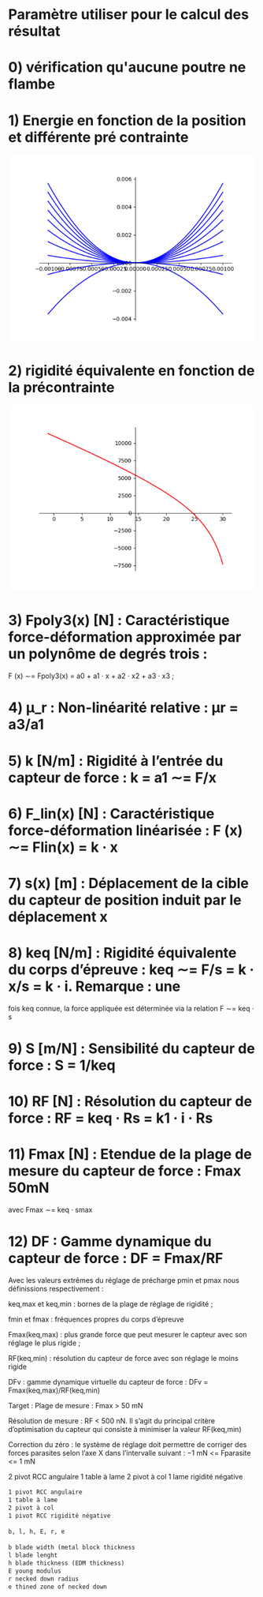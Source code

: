 # Paramètre utiliser pour le calcul des résultat

# 0) vérification qu'aucune poutre ne flambe

# 1) Energie en fonction de la position et différente pré contrainte
![EnergyAsPreloadPosition.png](EnergyAsPreloadPosition.png)

# 2) rigidité équivalente en fonction de la précontrainte
![RigidityAsPreload.png](RigidityAsPreload.png)
# 3) Fpoly3(x) [N] : Caractéristique force-déformation approximée par un polynôme de degrés trois :
F (x) ∼= Fpoly3(x) = a0 + a1 · x + a2 · x2 + a3 · x3 ;

# 4) μ_r : Non-linéarité relative : μr = a3/a1

# 5) k [N/m] : Rigidité à l’entrée du capteur de force : k = a1 ∼= F/x

# 6) F_lin(x) [N] : Caractéristique force-déformation linéarisée : F (x) ∼= Flin(x) = k · x

# 7) s(x) [m] : Déplacement de la cible du capteur de position induit par le déplacement x

# 8) keq [N/m] : Rigidité équivalente du corps d’épreuve : keq ∼= F/s = k · x/s = k · i. Remarque : une
fois keq connue, la force appliquée est déterminée via la relation F ∼= keq · s

# 9) S [m/N] : Sensibilité du capteur de force : S = 1/keq

# 10) RF [N] : Résolution du capteur de force : RF = keq · Rs = k1 · i · Rs

# 11) Fmax [N] : Etendue de la plage de mesure du capteur de force : Fmax 50mN
avec Fmax ∼= keq · smax

# 12) DF : Gamme dynamique du capteur de force : DF = Fmax/RF

Avec les valeurs extrêmes du réglage de précharge pmin et pmax nous définissions respectivement :

keq,max et keq,min : bornes de la plage de réglage de rigidité ;

fmin et fmax : fréquences propres du corps d’épreuve

Fmax(keq,max) : plus grande force que peut mesurer le capteur avec son réglage le plus rigide ;

RF(keq,min) : résolution du capteur de force avec son réglage le moins rigide

DFv : gamme dynamique virtuelle du capteur de force : DFv = Fmax(keq,max)/RF(keq,min)

Target :
Plage de mesure : Fmax > 50 mN

Résolution de mesure : RF < 500 nN. Il s’agit du principal critère d’optimisation du capteur
qui consiste à minimiser la valeur RF(keq,min)

Correction du zéro : le système de réglage doit permettre de corriger des forces parasites
selon l’axe X dans l’intervalle suivant : −1 mN <= Fparasite <= 1 mN

2 pivot RCC angulaire
1 table à lame
2 pivot à col
1 lame rigidité négative

    1 pivot RCC angulaire
    1 table à lame
    2 pivot à col
    1 pivot RCC rigidité négative
    
    b, l, h, E, r, e
    
    b blade width (metal block thickness
    l blade lenght
    h blade thickness (EDM thickness)
    E young modulus
    r necked down radius
    e thined zone of necked down